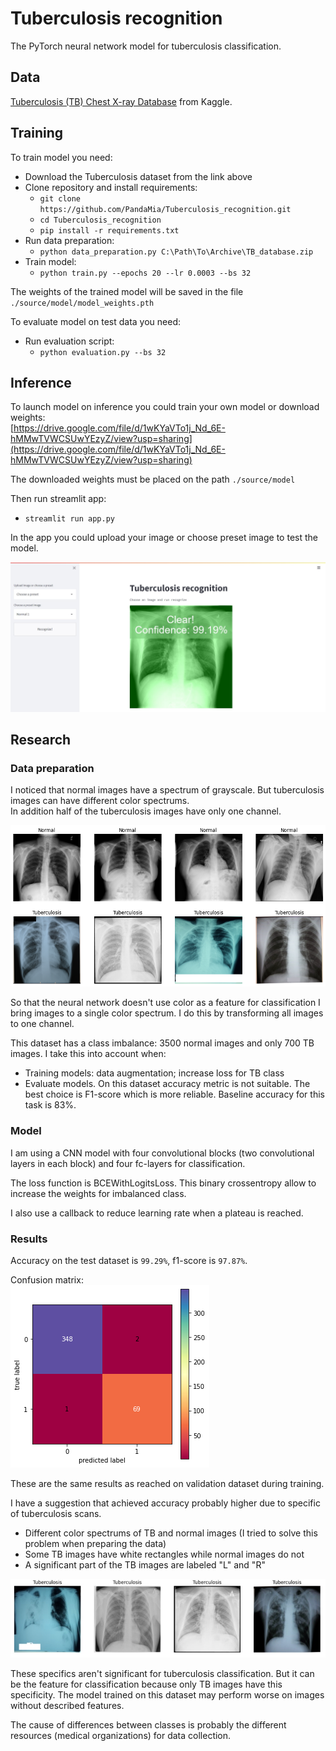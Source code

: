 # Tuberculosis recognition  

The PyTorch neural network model for tuberculosis classification.

## Data

[Tuberculosis (TB) Chest X-ray Database](https://www.kaggle.com/datasets/tawsifurrahman/tuberculosis-tb-chest-xray-dataset) from Kaggle.

## Training

To train model you need:
* Download the Tuberculosis dataset from the link above
* Clone repository and install requirements:
  * ```git clone https://github.com/PandaMia/Tuberculosis_recognition.git```
  * ```cd Tuberculosis_recognition```
  * ```pip install -r requirements.txt```
* Run data preparation:  
  * ```python data_preparation.py C:\Path\To\Archive\TB_database.zip```  
* Train model:
  * ```python train.py --epochs 20 --lr 0.0003 --bs 32```
  
The weights of the trained model will be saved in the file ```./source/model/model_weights.pth```
  
To evaluate model on test data you need:
* Run evaluation script:
  * ```python evaluation.py --bs 32```

## Inference

To launch model on inference you could train your own model or download weights:  
[https://drive.google.com/file/d/1wKYaVTo1j_Nd_6E-hMMwTVWCSUwYEzyZ/view?usp=sharing](https://drive.google.com/file/d/1wKYaVTo1j_Nd_6E-hMMwTVWCSUwYEzyZ/view?usp=sharing)  

The downloaded weights must be placed on the path ```./source/model```

Then run streamlit app:
* ```streamlit run app.py```

In the app you could upload your image or choose preset image to test the model.

![](https://github.com/PandaMia/Tuberculosis_recognition/blob/dev/source/data/images/app_example.jpg)

## Research

### Data preparation 

I noticed that normal images have a spectrum of grayscale. But tuberculosis images can have different color spectrums.  
In addition half of the tuberculosis images have only one channel.

![](https://github.com/PandaMia/Tuberculosis_recognition/blob/dev/source/data/images/different_colors.png)

So that the neural network doesn't use color as a feature for classification I bring images to a single color spectrum. I do this by transforming all images to one channel.

This dataset has a class imbalance: 3500 normal images and only 700 TB images. I take this into account when:
* Training models: data augmentation; increase loss for TB class
* Evaluate models. On this dataset accuracy metric is not suitable. The best choice is F1-score which is more reliable. Baseline accuracy for this task is 83%.

### Model

I am using a CNN model with four convolutional blocks (two convolutional layers in each block) and four fc-layers for classification.  

The loss function is BCEWithLogitsLoss. This binary crossentropy allow to increase the weights for imbalanced class.  

I also use a callback to reduce learning rate when a plateau is reached.

### Results

Accuracy on the test dataset is ```99.29%```, f1-score is ```97.87%```.   

Confusion matrix:  
![](https://github.com/PandaMia/Tuberculosis_recognition/blob/dev/source/data/images/confusion_matrix.png)

These are the same results as reached on validation dataset during training.

I have a suggestion that achieved accuracy probably higher due to specific of tuberculosis scans.
* Different color spectrums of TB and normal images (I tried to solve this problem when preparing the data)
* Some TB images have white rectangles while normal images do not
* A significant part of the TB images are labeled "L" and "R"

![](https://github.com/PandaMia/Tuberculosis_recognition/blob/dev/source/data/images/labeled.jpg)

These specifics aren't significant for tuberculosis classification. But it can be the feature for classification because only TB images have this specificity. The model trained on this dataset may perform worse on images without described features.

The cause of differences between classes is probably the different resources (medical organizations) for data collection.
